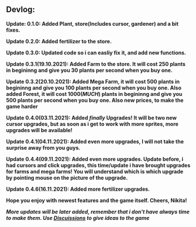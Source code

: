 ## Devlog:

**Update: 0.1.0: Added Plant, store(Includes cursor, gardener) and a bit fixes.**

**Update 0.2.0: Added fertilizer to the store.**

**Update 0.3.0: Updated code so i can easliy fix it, and add new functions.**

**Update 0.3.1(19.10.2021): Added Farm to the store. It will cost 250 plants in begininng and give you 30 plants per second when you buy one.**

**Update 0.3.2(20.10.2021): Added Mega Farm, it will cost 500 plants in begininng and give you 100 plants per second when you buy one. Also added Forest, it will cost 1000(_MUCH_) plants in begininng and give you 500 plants per second when you buy one. Also new prices, to make the game harder**

**Update 0.4.0(03.11.2021): Added _finally_ Upgrades! It will be two new cursor upgrades, but as soon as i get to work with more sprites, more upgrades will be available!**

**Update 0.4.1(04.11.2021): Added even more upgrades, I will not take the surprise away from you guys.**

**Update 0.4.4(09.11.2021): Added even more upgrades. Update before, i had cursors and click upgrades, this time/update i have brought upgrades for farms and mega farms! You will understand which is which upgrade by pointing mouse on the picture of the upgrade.**

**Update 0.4.6(16.11.2021): Added more fertilizer upgrades.**

**Hope you enjoy with newest features and the game itself. Cheers, Nikita!**


***More updates will be later added, remember that i don't have always time to make them. Use [Discuissions](https://github.com/nikeedev/plantclicker/discussions) to give ideas to the game***
